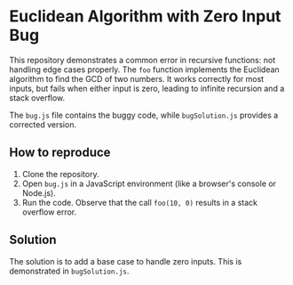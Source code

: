 # Euclidean Algorithm with Zero Input Bug

This repository demonstrates a common error in recursive functions: not handling edge cases properly. The `foo` function implements the Euclidean algorithm to find the GCD of two numbers.  It works correctly for most inputs, but fails when either input is zero, leading to infinite recursion and a stack overflow.

The `bug.js` file contains the buggy code, while `bugSolution.js` provides a corrected version.

## How to reproduce

1. Clone the repository.
2. Open `bug.js` in a JavaScript environment (like a browser's console or Node.js).
3. Run the code.  Observe that the call `foo(10, 0)` results in a stack overflow error.

## Solution

The solution is to add a base case to handle zero inputs.  This is demonstrated in `bugSolution.js`.